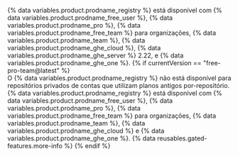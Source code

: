 {% data variables.product.prodname_registry %} está disponível com {% data variables.product.prodname_free_user %}, {% data variables.product.prodname_pro %}, {% data variables.product.prodname_free_team %} para organizações, {% data variables.product.prodname_team %}, {% data variables.product.prodname_ghe_cloud %}, {% data variables.product.prodname_ghe_server %} 2.22, e {% data variables.product.prodname_ghe_one %}.
{% if currentVersion == "free-pro-team@latest" %}
<br>
O {% data variables.product.prodname_registry %} não está disponível para repositórios privados de contas que utilizam planos antigos por-repositório. {% data variables.product.prodname_registry %} está disponível com {% data variables.product.prodname_free_user %}, {% data variables.product.prodname_pro %}, {% data variables.product.prodname_free_team %} para organizações, {% data variables.product.prodname_team %}, {% data variables.product.prodname_ghe_cloud %} e {% data variables.product.prodname_ghe_one %}. {% data reusables.gated-features.more-info %}
{% endif %}
